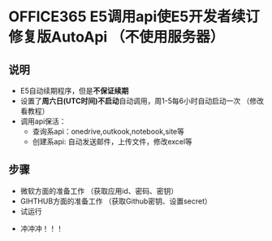 # OFFICE365 E5调用api使E5开发者续订 修复版AutoApi （不使用服务器）

## 说明 ##
* E5自动续期程序，但是**不保证续期**
* 设置了**周六日(UTC时间)不启动**自动调用，周1-5每6小时自动启动一次 （修改看教程）
* 调用api保活：
     * 查询系api：onedrive,outkook,notebook,site等
     * 创建系api: 自动发送邮件，上传文件，修改excel等
 ## 步骤 
 - 微软方面的准备工作 （获取应用id、密码、密钥）
 - GIHTHUB方面的准备工作 （获取Github密钥、设置secret）
 - 试运行
 * 冲冲冲！！！
